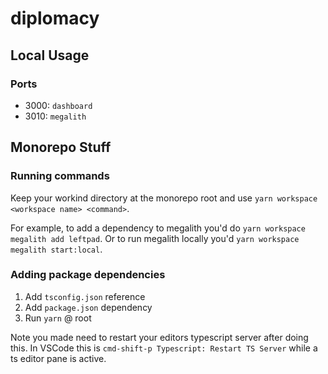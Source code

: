 # diplomacy

## Local Usage

### Ports

- 3000: `dashboard`
- 3010: `megalith`

## Monorepo Stuff

### Running commands

Keep your workind directory at the monorepo root and use `yarn workspace <workspace name> <command>`.

For example, to add a dependency to megalith you'd do `yarn workspace megalith add leftpad`.
Or to run megalith locally you'd `yarn workspace megalith start:local`.

### Adding package dependencies

1. Add `tsconfig.json` reference
2. Add `package.json` dependency
3. Run `yarn` @ root

Note you made need to restart your editors typescript server after doing this.
In VSCode this is `cmd-shift-p Typescript: Restart TS Server` while a ts editor pane is active.
